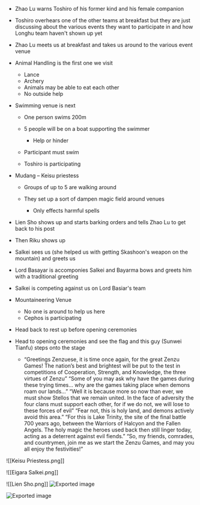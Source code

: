 - Zhao Lu warns Toshiro of his former kind and his female companion
- Toshiro overhears one of the other teams at breakfast but they are just discussing about the various events they want to participate in and how Longhu team haven't shown up yet
- Zhao Lu meets us at breakfast and takes us around to the various event venue
- Animal Handling is the first one we visit
    
    - Lance
    - Archery
    - Animals may be able to eat each other
    - No outside help
- Swimming venue is next
    
    - One person swims 200m
    - 5 people will be on a boat supporting the swimmer
        
        - Help or hinder
    - Participant must swim
    - Toshiro is participating
- Mudang – Keisu priestess
    
    - Groups of up to 5 are walking around
    - They set up a sort of dampen magic field around venues
        
        - Only effects harmful spells
- Lien Sho shows up and starts barking orders and tells Zhao Lu to get back to his post
- Then Riku shows up
- Salkei sees us (she helped us with getting Skashoon's weapon on the mountain) and greets us
- Lord Basayar is accomponies Salkei and Bayarma bows and greets him with a traditional greeting
- Salkei is competing against us on Lord Basiar's team
- Mountaineering Venue
    
    - No one is around to help us here
    - Cephos is participating
- Head back to rest up before opening ceremonies
- Head to opening ceremonies and see the flag and this guy (Sunwei Tianfu) steps onto the stage
    
    - “Greetings Zenzuese, it is time once again, for the great Zenzu Games! The nation’s best and brightest will be put to the test in competitions of Cooperation, Strength, and Knowledge, the three virtues of Zenzu” “Some of you may ask why have the games during these trying times… why are the games taking place when demons roam our lands…” “Well it is because more so now than ever, we must show Stellos that we remain united. In the face of adversity the four clans must support each other, for if we do not, we will lose to these forces of evil” “Fear not, this is holy land, and demons actively avoid this area.” “For this is Lake Trinity, the site of the final battle 700 years ago, between the Warriors of Halcyon and the Fallen Angels. The holy magic the heroes used back then still linger today, acting as a deterrent against evil fiends.” “So, my friends, comrades, and countrymen, join me as we start the Zenzu Games, and may you all enjoy the festivities!”

![[Keisu Priestess.png]]  

![[Eigara Salkei.png]]

![[Lien Sho.png]] ![Exported image](Riku%20Masey.png)

![Exported image](Sunwei%20Tianfu.png)